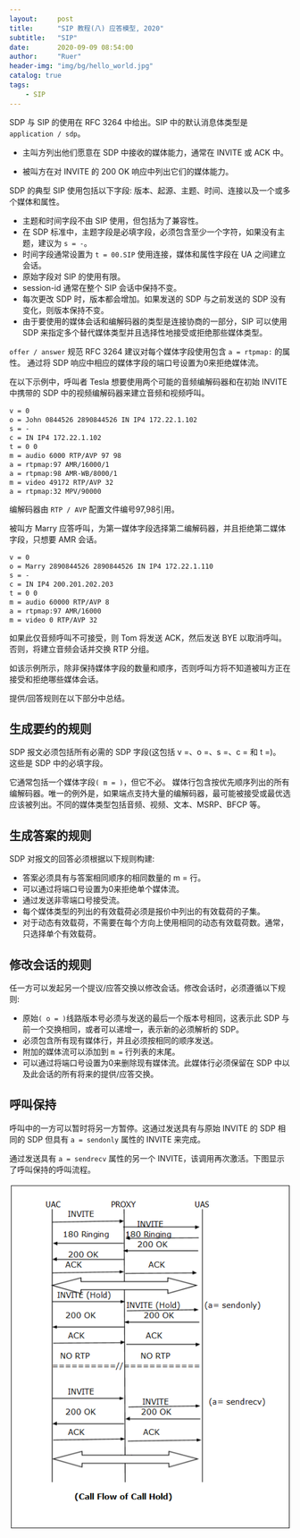 ```yaml
---
layout:     post
title:      "SIP 教程(八) 应答模型, 2020"
subtitle:   "SIP"
date:       2020-09-09 08:54:00
author:     "Ruer"
header-img: "img/bg/hello_world.jpg"
catalog: true
tags:
    - SIP
---
```


SDP 与 SIP 的使用在 RFC 3264 中给出。SIP 中的默认消息体类型是 `application / sdp`。

* 主叫方列出他们愿意在 SDP 中接收的媒体能力，通常在 INVITE 或 ACK 中。

* 被叫方在对 INVITE 的 200 OK 响应中列出它们的媒体能力。

SDP 的典型 SIP 使用包括以下字段: 版本、起源、主题、时间、连接以及一个或多个媒体和属性。

* 主题和时间字段不由 SIP 使用，但包括为了兼容性。
* 在 SDP 标准中，主题字段是必填字段，必须包含至少一个字符，如果没有主题，建议为 `s = -`。
* 时间字段通常设置为 `t = 00.SIP` 使用连接，媒体和属性字段在 UA 之间建立会话。
* 原始字段对 SIP 的使用有限。
* session-id 通常在整个 SIP 会话中保持不变。
* 每次更改 SDP 时，版本都会增加。如果发送的 SDP 与之前发送的 SDP 没有变化，则版本保持不变。
* 由于要使用的媒体会话和编解码器的类型是连接协商的一部分，SIP 可以使用 SDP 来指定多个替代媒体类型并且选择性地接受或拒绝那些媒体类型。

`offer / answer` 规范 RFC 3264 建议对每个媒体字段使用包含 `a = rtpmap:` 的属性。 通过将 SDP 响应中相应的媒体字段的端口号设置为0来拒绝媒体流。

在以下示例中，呼叫者 Tesla 想要使用两个可能的音频编解码器和在初始 INVITE 中携带的 SDP 中的视频编解码器来建立音频和视频呼叫。

```
v = 0 
o = John 0844526 2890844526 IN IP4 172.22.1.102  
s = - 
c = IN IP4 172.22.1.102 
t = 0 0 
m = audio 6000 RTP/AVP 97 98 
a = rtpmap:97 AMR/16000/1 
a = rtpmap:98 AMR-WB/8000/1 
m = video 49172 RTP/AVP 32 
a = rtpmap:32 MPV/90000 
```

编解码器由 `RTP / AVP` 配置文件编号97,98引用。

被叫方 Marry 应答呼叫，为第一媒体字段选择第二编解码器，并且拒绝第二媒体字段，只想要 AMR 会话。

```
v = 0 
o = Marry 2890844526 2890844526 IN IP4 172.22.1.110 
s = - 
c = IN IP4 200.201.202.203 
t = 0 0 
m = audio 60000 RTP/AVP 8 
a = rtpmap:97 AMR/16000 
m = video 0 RTP/AVP 32 
```

如果此仅音频呼叫不可接受，则 Tom 将发送 ACK，然后发送 BYE 以取消呼叫。否则，将建立音频会话并交换 RTP 分组。

如该示例所示，除非保持媒体字段的数量和顺序，否则呼叫方将不知道被叫方正在接受和拒绝哪些媒体会话。

提供/回答规则在以下部分中总结。

## 生成要约的规则

SDP 报文必须包括所有必需的 SDP 字段(这包括 v =、o =、s =、c = 和 t =)。 这些是 SDP 中的必填字段。

它通常包括一个媒体字段`( m = )`，但它不必。 媒体行包含按优先顺序列出的所有编解码器。唯一的例外是，如果端点支持大量的编解码器，最可能被接受或最优选应该被列出。不同的媒体类型包括音频、视频、文本、MSRP、BFCP 等。

## 生成答案的规则

SDP 对报文的回答必须根据以下规则构建:

* 答案必须具有与答案相同顺序的相同数量的 m = 行。
* 可以通过将端口号设置为0来拒绝单个媒体流。
* 通过发送非零端口号接受流。
* 每个媒体类型的列出的有效载荷必须是报价中列出的有效载荷的子集。
* 对于动态有效载荷，不需要在每个方向上使用相同的动态有效载荷数。通常，只选择单个有效载荷。

## 修改会话的规则

任一方可以发起另一个提议/应答交换以修改会话。修改会话时，必须遵循以下规则:

* 原始`( o = )`线路版本号必须与发送的最后一个版本号相同，这表示此 SDP 与前一个交换相同，或者可以递增一，表示新的必须解析的 SDP。
* 必须包含所有现有媒体行，并且必须按相同的顺序发送。
* 附加的媒体流可以添加到 `m =` 行列表的末尾。
* 可以通过将端口号设置为0来删除现有媒体流。此媒体行必须保留在 SDP 中以及此会话的所有将来的提供/应答交换。

## 呼叫保持

呼叫中的一方可以暂时将另一方暂停。这通过发送具有与原始 INVITE 的 SDP 相同的 SDP 但具有 `a = sendonly` 属性的 INVITE 来完成。

通过发送具有 `a = sendrecv` 属性的另一个 INVITE，该调用再次激活。下图显示了呼叫保持的呼叫流程。

![1](/img/SIP/呼叫保持流程.jpg)